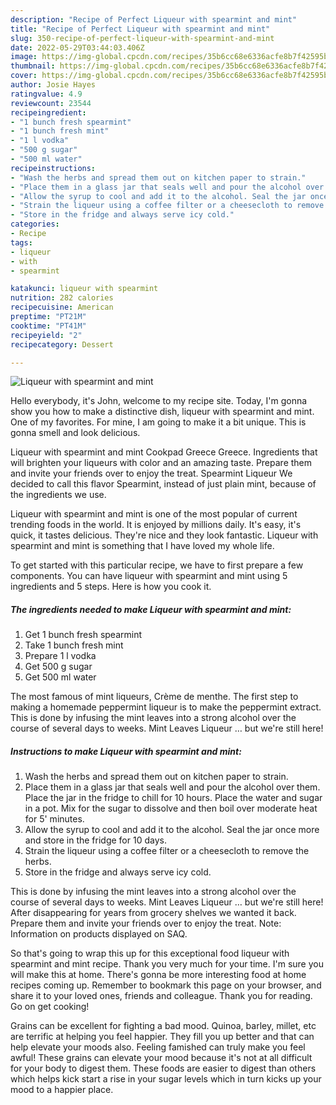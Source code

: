 ```yaml
---
description: "Recipe of Perfect Liqueur with spearmint and mint"
title: "Recipe of Perfect Liqueur with spearmint and mint"
slug: 350-recipe-of-perfect-liqueur-with-spearmint-and-mint
date: 2022-05-29T03:44:03.406Z
image: https://img-global.cpcdn.com/recipes/35b6cc68e6336acfe8b7f42595b2c378/751x532cq70/liqueur-with-spearmint-and-mint-recipe-main-photo.jpg
thumbnail: https://img-global.cpcdn.com/recipes/35b6cc68e6336acfe8b7f42595b2c378/751x532cq70/liqueur-with-spearmint-and-mint-recipe-main-photo.jpg
cover: https://img-global.cpcdn.com/recipes/35b6cc68e6336acfe8b7f42595b2c378/751x532cq70/liqueur-with-spearmint-and-mint-recipe-main-photo.jpg
author: Josie Hayes
ratingvalue: 4.9
reviewcount: 23544
recipeingredient:
- "1 bunch fresh spearmint"
- "1 bunch fresh mint"
- "1 l vodka"
- "500 g sugar"
- "500 ml water"
recipeinstructions:
- "Wash the herbs and spread them out on kitchen paper to strain."
- "Place them in a glass jar that seals well and pour the alcohol over them. Place the jar in the fridge to chill for 10 hours. Place the water and sugar in a pot. Mix for the sugar to dissolve and then boil over moderate heat for 5&#39; minutes."
- "Allow the syrup to cool and add it to the alcohol. Seal the jar once more and store in the fridge for 10 days."
- "Strain the liqueur using a coffee filter or a cheesecloth to remove the herbs."
- "Store in the fridge and always serve icy cold."
categories:
- Recipe
tags:
- liqueur
- with
- spearmint

katakunci: liqueur with spearmint 
nutrition: 282 calories
recipecuisine: American
preptime: "PT21M"
cooktime: "PT41M"
recipeyield: "2"
recipecategory: Dessert

---
```



![Liqueur with spearmint and mint](https://img-global.cpcdn.com/recipes/35b6cc68e6336acfe8b7f42595b2c378/751x532cq70/liqueur-with-spearmint-and-mint-recipe-main-photo.jpg)

Hello everybody, it's John, welcome to my recipe site. Today, I'm gonna show you how to make a distinctive dish, liqueur with spearmint and mint. One of my favorites. For mine, I am going to make it a bit unique. This is gonna smell and look delicious.

Liqueur with spearmint and mint Cookpad Greece Greece. Ingredients that will brighten your liqueurs with color and an amazing taste. Prepare them and invite your friends over to enjoy the treat. Spearmint Liqueur We decided to call this flavor Spearmint, instead of just plain mint, because of the ingredients we use.

Liqueur with spearmint and mint is one of the most popular of current trending foods in the world. It is enjoyed by millions daily. It's easy, it's quick, it tastes delicious. They're nice and they look fantastic. Liqueur with spearmint and mint is something that I have loved my whole life.


To get started with this particular recipe, we have to first prepare a few components. You can have liqueur with spearmint and mint using 5 ingredients and 5 steps. Here is how you cook it.

<!--inarticleads1-->

##### The ingredients needed to make Liqueur with spearmint and mint:

1. Get 1 bunch fresh spearmint
1. Take 1 bunch fresh mint
1. Prepare 1 l vodka
1. Get 500 g sugar
1. Get 500 ml water


The most famous of mint liqueurs, Crème de menthe. The first step to making a homemade peppermint liqueur is to make the peppermint extract. This is done by infusing the mint leaves into a strong alcohol over the course of several days to weeks. Mint Leaves Liqueur … but we&#39;re still here! 

<!--inarticleads2-->

##### Instructions to make Liqueur with spearmint and mint:

1. Wash the herbs and spread them out on kitchen paper to strain.
1. Place them in a glass jar that seals well and pour the alcohol over them. Place the jar in the fridge to chill for 10 hours. Place the water and sugar in a pot. Mix for the sugar to dissolve and then boil over moderate heat for 5&#39; minutes.
1. Allow the syrup to cool and add it to the alcohol. Seal the jar once more and store in the fridge for 10 days.
1. Strain the liqueur using a coffee filter or a cheesecloth to remove the herbs.
1. Store in the fridge and always serve icy cold.


This is done by infusing the mint leaves into a strong alcohol over the course of several days to weeks. Mint Leaves Liqueur … but we&#39;re still here! After disappearing for years from grocery shelves we wanted it back. Prepare them and invite your friends over to enjoy the treat. Note: Information on products displayed on SAQ. 

So that's going to wrap this up for this exceptional food liqueur with spearmint and mint recipe. Thank you very much for your time. I'm sure you will make this at home. There's gonna be more interesting food at home recipes coming up. Remember to bookmark this page on your browser, and share it to your loved ones, friends and colleague. Thank you for reading. Go on get cooking!

Grains can be excellent for fighting a bad mood. Quinoa, barley, millet, etc are terrific at helping you feel happier. They fill you up better and that can help elevate your moods also. Feeling famished can truly make you feel awful! These grains can elevate your mood because it's not at all difficult for your body to digest them. These foods are easier to digest than others which helps kick start a rise in your sugar levels which in turn kicks up your mood to a happier place.
